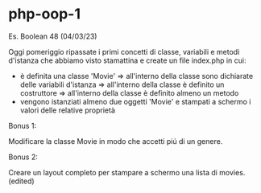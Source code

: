 # php-oop-1
Es. Boolean 48 (04/03/23) 

Oggi pomeriggio ripassate i primi concetti di classe, variabili e metodi d'istanza che abbiamo visto stamattina e create un file index.php in cui:

 - è definita una classe 'Movie'
   => all'interno della classe sono dichiarate delle variabili d'istanza
   => all'interno della classe è definito un costruttore
   => all'interno della classe è definito almeno un metodo
- vengono istanziati almeno due oggetti 'Movie' e stampati a schermo i valori delle relative proprietà

Bonus 1:

Modificare la classe Movie in modo che accetti piú di un genere.

Bonus 2:

Creare un layout completo per stampare a schermo una lista di movies. (edited) 
